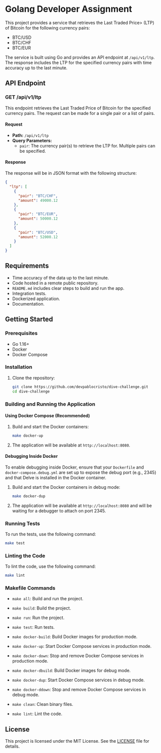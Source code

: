 # Golang Developer Assignment

This project provides a service that retrieves the Last Traded Price> (LTP) of Bitcoin for the following currency pairs:

- BTC/USD
- BTC/CHF
- BTC/EUR

The service is built using Go and provides an API endpoint at `/api/v1/ltp`. The response includes the LTP for the specified currency pairs with time accuracy up to the last minute.

## API Endpoint

### GET /api/v1/ltp

This endpoint retrieves the Last Traded Price of Bitcoin for the specified currency pairs. The request can be made for a single pair or a list of pairs.

#### Request

- **Path:** `/api/v1/ltp`
- **Query Parameters:**
  - `pair`: The currency pair(s) to retrieve the LTP for. Multiple pairs can be specified.

#### Response

The response will be in JSON format with the following structure:

```json
{
  "ltp": [
    {
      "pair": "BTC/CHF",
      "amount": 49000.12
    },
    {
      "pair": "BTC/EUR",
      "amount": 50000.12
    },
    {
      "pair": "BTC/USD",
      "amount": 52000.12
    }
  ]
}
```

## Requirements

- Time accuracy of the data up to the last minute.
- Code hosted in a remote public repository.
- `README.md` includes clear steps to build and run the app.
- Integration tests.
- Dockerized application.
- Documentation.

## Getting Started

### Prerequisites

- Go 1.16+
- Docker
- Docker Compose

### Installation

1. Clone the repository:
   ```sh
   git clone https://github.com/devpablocristo/dive-challenge.git
   cd dive-challenge
   ```

### Building and Running the Application

#### Using Docker Compose (Recommended)

1. Build and start the Docker containers:
   ```sh
   make docker-up
   ```

2. The application will be available at `http://localhost:8080`.

#### Debugging Inside Docker

To enable debugging inside Docker, ensure that your `Dockerfile` and `docker-compose.debug.yml` are set up to expose the debug port (e.g., 2345) and that Delve is installed in the Docker container.

1. Build and start the Docker containers in debug mode:
   ```sh
   make docker-dup
   ```

2. The application will be available at `http://localhost:8080` and will be waiting for a debugger to attach on port 2345.

### Running Tests

To run the tests, use the following command:
```sh
make test
```

### Linting the Code

To lint the code, use the following command:
```sh
make lint
```

### Makefile Commands

- `make all`: Build and run the project.
- `make build`: Build the project.
- `make run`: Run the project.
- `make test`: Run tests.

- `make docker-build`: Build Docker images for production mode.
- `make docker-up`: Start Docker Compose services in production mode.
- `make docker-down`: Stop and remove Docker Compose services in production mode.

- `make docker-dbuild`: Build Docker images for debug mode.
- `make docker-dup`: Start Docker Compose services in debug mode.
- `make docker-ddown`: Stop and remove Docker Compose services in debug mode.

- `make clean`: Clean binary files.
- `make lint`: Lint the code.

## License

This project is licensed under the MIT License. See the [LICENSE](LICENSE) file for details.